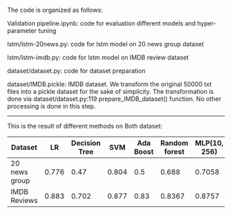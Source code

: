 The code is organized as follows:

Validation pipeline.ipynb: code for evaluation different models and hyper-parameter tuning

lstm/lstm-20news.py: code for lstm model on 20 news group dataset

lstm/lstm-imdb.py: code for lstm model on IMDB review dataset

dataset/dataset.py: code for dataset preparation

dataset/IMDB.pickle: IMDB dataset. We transform the original 50000 txt files into a pickle dataset for the sake of simplicity. The transformation is done via dataset/dataset.py:119 prepare_IMDB_dataset() function. No other processing is done in this step.



-----------------------------------------

This is the result of different methods on Both dataset:

| Dataset       | LR    | Decision Tree | SVM   | Ada Boost | Random forest | MLP(10, 256) | MLP(30, 1024) | XG Boost | LSTM   |
| ------------- | ----- | ------------- | ----- | --------- | ------------- | ------------ | ------------- | -------- | ------ |
| 20 news group | 0.776 | 0.47          | 0.804 | 0.5       | 0.688         | 0.7058       | 0.7408        | 0.6164   | 0.6761 |
| IMDB Reviews  | 0.883 | 0.702         | 0.877 | 0.83      | 0.8367        | 0.8757       | 0.8801        | 0.7398   | 0.8868 |





